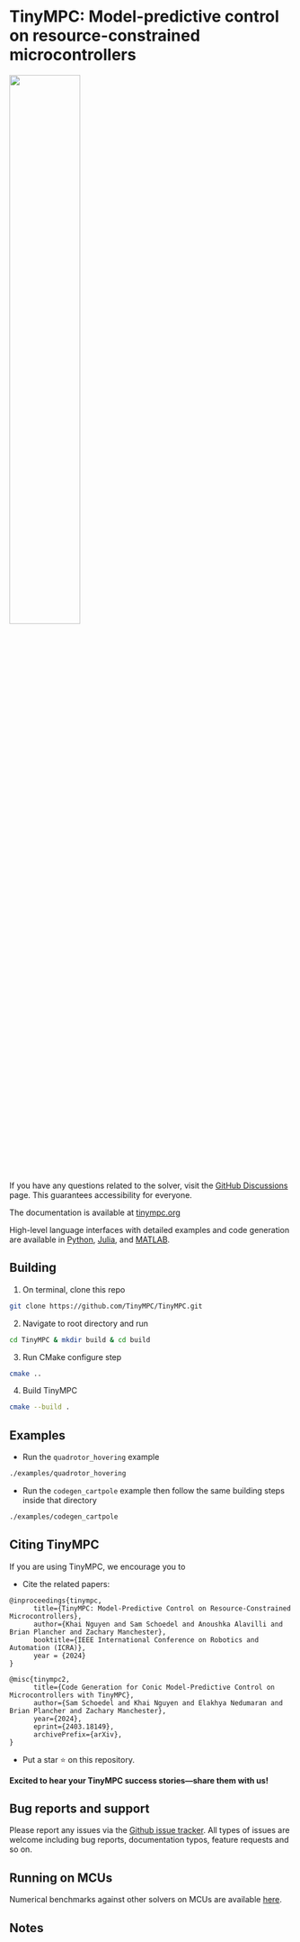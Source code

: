 # TinyMPC: Model-predictive control on resource-constrained microcontrollers

<img src="https://github.com/TinyMPC/TinyMPC.github.io/blob/main/docs/media/lightmode-banner.png" width=50%>

If you have any questions related to the solver, visit the [GitHub Discussions](https://github.com/orgs/TinyMPC/discussions) page. This guarantees accessibility for everyone.

The documentation is available at [tinympc.org](https://tinympc.org/)

High-level language interfaces with detailed examples and code generation are available in [Python](https://github.com/TinyMPC/tinympc-python), [Julia](https://github.com/TinyMPC/tinympc-julia), and [MATLAB](https://github.com/TinyMPC/tinympc-matlab).

## Building

1. On terminal, clone this repo

```bash
git clone https://github.com/TinyMPC/TinyMPC.git
```

2. Navigate to root directory and run

```bash
cd TinyMPC & mkdir build & cd build
```

3. Run CMake configure step

```bash
cmake ..
```

4. Build TinyMPC

```bash
cmake --build .
```

## Examples

* Run the `quadrotor_hovering` example

```bash
./examples/quadrotor_hovering
```

* Run the `codegen_cartpole` example then follow the same building steps inside that directory

```bash
./examples/codegen_cartpole
```

## Citing TinyMPC

If you are using TinyMPC, we encourage you to

* Cite the related papers:
```
@inproceedings{tinympc,
      title={TinyMPC: Model-Predictive Control on Resource-Constrained Microcontrollers}, 
      author={Khai Nguyen and Sam Schoedel and Anoushka Alavilli and Brian Plancher and Zachary Manchester},
      booktitle={IEEE International Conference on Robotics and Automation (ICRA)},
      year = {2024}
}
```
```
@misc{tinympc2,
      title={Code Generation for Conic Model-Predictive Control on Microcontrollers with TinyMPC}, 
      author={Sam Schoedel and Khai Nguyen and Elakhya Nedumaran and Brian Plancher and Zachary Manchester},
      year={2024},
      eprint={2403.18149},
      archivePrefix={arXiv},
}

```
* Put a star ⭐ on this repository.

**Excited to hear your TinyMPC success stories—share them with us!**

## Bug reports and support

Please report any issues via the [Github issue tracker](https://github.com/TinyMPC/TinyMPC/issues). All types of issues are welcome including bug reports, documentation typos, feature requests and so on.

## Running on MCUs

Numerical benchmarks against other solvers on MCUs are available [here](https://github.com/RoboticExplorationLab/mcu-solver-benchmarks).

## Notes
